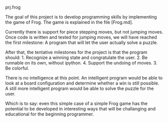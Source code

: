 prj.frog

The goal of this project is to develop programming skills
by implementing the game of Frog.  The game is explained
in the file [Frog.md]. 

Currently there is support for piece stepping moves, but
not jumping moves. Once code is written and tested for
jumping moves, we will have reached the first milestone:
A program that will let the user actually solve a puzzle.

After that, the tentative milestones for the project is
that the program should:
    1. Recognize a winning state and congratulate the user.
    2. Be runnable on its own, without ipython.
    4. Support the undoing of moves.
    3. Be colorful.

There is no intelligence at this point. An intelligent 
program would be able to look at a board configuration
and determine whether a win is still possible. A still
more intelligent program would be able to solve the 
puzzle for the user.

Which is to say: even this simple case of a simple Frog
game has the potential to be developed in interesting 
ways that will be challanging and educational for the
beginning programmer.

